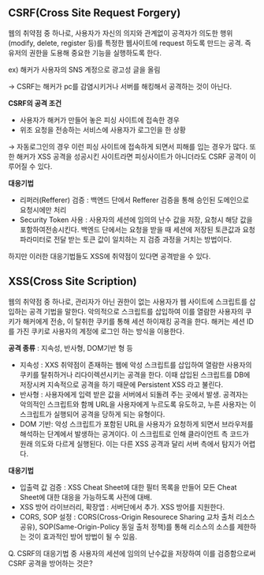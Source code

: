 ## CSRF(Cross Site Request Forgery)

웹의 취약점 중 하나로, 사용자가 자신의 의지와 관계없이 공격자가 의도한 행위(modify, delete, register 등)를 특정한 웹사이트에  request 하도록 만드는 공격. 즉 유저의 권한을 도용해 중요한 기능을 실행하도록 한다. 

ex) 해커가 사용자의 SNS 계정으로 광고성 글을 올림

→ CSRF는 해커가 pc를 감염시키거나 서버를 해킹해서 공격하는 것이 아닌다.

**CSRF의 공격 조건**

- 사용자가 해커가 만들어 놓은 피싱 사이트에 접속한 경우
- 위조 요청을 전송하는 서비스에 사용자가 로그인을 한 상황

→ 자동로그인의 경우 이런 피싱 사이트에 접속하게 되면서 피해를 입는 경우가 많다. 또한 해커가 XSS 공격을 성공시킨 사이트라면 피싱사이트가 아니더라도 CSRF 공격이 이루어질 수 있다.

**대응기법**

- 리퍼러(Refferer) 검증 : 백엔드 단에서 Refferer 검증을 통해 승인된 도메인으로 요청시에만 처리
- Security Token 사용 : 사용자의 세션에 임의의 난수 값을 저장, 요청시 해당 값을 포함하여전송시킨다. 백엔드 단에서는 요청을 받을 때 세션에 저장된 토큰값과 요청 파라미터로 전달 받는 토큰 값이 일치하는 지 검증 과정을 거치는 방법이다.

하지만 이러한 대응기법들도 XSS에 취약점이 있다면 공격받을 수 있다.

## XSS(Cross Site Scription)

웹의 취약점 중 하나로, 관리자가 아닌 권한이 없는 사용자가 웹 사이트에 스크립트를 삽입하는 공격 기법을 말한다. 악의적으로 스크립트를 삽입하여 이를 열람한 사용자의 쿠키가 해커에게 전송, 이 탈취한 쿠키를 통해 세션 하이재킹 공격을 한다. 해커는 세션 ID를 가진 쿠키로 사용자의 계정에 로그인 하는 방식을 이용한다.

**공격 종류** : 지속성, 반사형, DOM기반 형 등

- 지속성 :  XXS 취약점이 존재하는 웹에 악성 스크립트를 삽입하여 열람한 사용자의 쿠키를 탈취하거나 리다이렉션시키는 공격을 한다. 이때 삽입된 스크립트를 DB에 저장시켜 지속적으로 공격을 하기 때문에 Persistent XSS 라고 불린다.
- 반사형 : 사용자에게 입력 받은 값을 서버에서 되돌려 주는 곳에서 발생. 공격자는 악의적인 스크립트와 함께 URL을 사용자에게 누르도록 유도하고, 누른 사용자는 이 스크립트가 실행되어 공격을 당하게 되는 유형이다.
- DOM 기반: 악성 스크립트가 포함된 URL을 사용자가 요청하게 되면서 브라우저를 해석하는 단계에서 발생하는 공겨이다. 이 스크립트로 인해 클라이언트 측 코드가 원래 의도와 다르게 실행된다. 이는 다른 XSS 공격과 달리 서버 측에서 탐지가 어렵다.

**대응기법**

- 입출력 값 검증 : XSS Cheat Sheet에 대한 필터 목록을 만들어 모든 Cheat Sheet에 대한 대응을 가능하도록 사전에 대배.
- XSS 방어 라이브러리, 확장앱 :  서버단에서 추가. XSS 방어를 지원한다.
- CORS, SOP 설정 : CORS(Cross-Origin Resourece Sharing 교차 출처 리소스 공유), SOP(Same-Origin-Policy 동일 출처 정책)를 통해 리소스의  소스를 제한하는 것이 효과적인 방어 방법이 될 수 있음.

Q. CSRF의 대응기법 중 사용자의 세션에 임의의 난수값을 저장하여 이를 검증함으로써 CSRF 공격을 방어하는 것은?